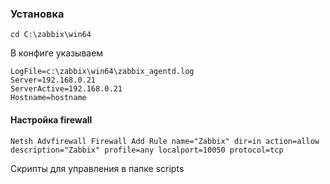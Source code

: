 ### Установка
    cd C:\zabbix\win64
В конфиге указываем

    LogFile=c:\zabbix\win64\zabbix_agentd.log
    Server=192.168.0.21                        
    ServerActive=192.168.0.21
    Hostname=hostname
#### Настройка firewall
    Netsh Advfirewall Firewall Add Rule name="Zabbix" dir=in action=allow description="Zabbix" profile=any localport=10050 protocol=tcp

Скрипты для управления в папке scripts
